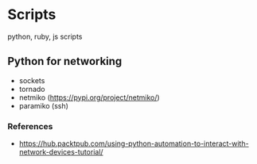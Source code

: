 # Scripts
python, ruby, js scripts

## Python for networking

* sockets
* tornado
* netmiko (https://pypi.org/project/netmiko/) 
* paramiko (ssh) 

###  References
* https://hub.packtpub.com/using-python-automation-to-interact-with-network-devices-tutorial/

